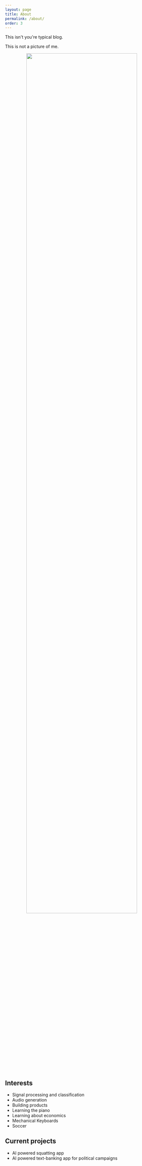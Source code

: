 ```yaml
---
layout: page
title: About
permalink: /about/
order: 3
---
```


This isn't you're typical blog.

<!-- I'm not an undergrad at the University of Florida, and I do not study Computer Science. I'm not a machine learning or data scientist, and I don't spend my free time doing personal projects that interest me. I didn't just pick up the piano, and I didn't make a lot of progress in playing piano in the past few months! I don't currently research deep learning models for audio classification and imitation, and I've never worked as software engineering intern early in my undergrad.  -->


This is not a picture of me.
<br>
<div style="text-align:center"><img src="../imgs/jad.png" style = "width:85%;"/></div>
<br>
<!-- <img src="../imgs/jad.jpeg" style="transform: rotate(90deg);"/> -->
 


## Interests
* Signal processing and classification
* Audio generation
* Building products
* Learning the piano
* Learning about economics
* Mechanical Keyboards
* Soccer



## Current projects
* AI powered squatting app
* AI powered text-banking app for political campaigns
